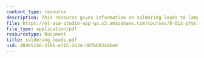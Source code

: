 ```yaml
---
content_type: resource
description: This resource gives information on soldering leads to lamps.
file: https://ol-ocw-studio-app-qa.s3.amazonaws.com/courses/8-01x-physics-i-classical-mechanics-with-an-experimental-focus-fall-2002/d8de516631b6e7152b34d87b89344bed_soldering_leads.pdf
file_type: application/pdf
resourcetype: Document
title: soldering_leads.pdf
uid: d8de5166-31b6-e715-2b34-d87b89344bed
---
```

